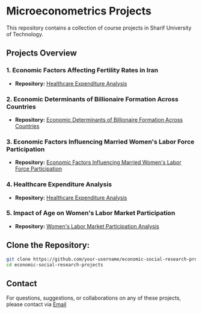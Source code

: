 
# Microeconometrics Projects

This repository contains a collection of course projects in Sharif University of Technology.

## Projects Overview
### 1. **Economic Factors Affecting Fertility Rates in Iran**
   - **Repository:** [Healthcare Expenditure Analysis](./01-PanelData)

### 2. **Economic Determinants of Billionaire Formation Across Countries**
   - **Repository:** [Economic Determinants of Billionaire Formation Across Countries](./02-Nonlinear)

### 3. **Economic Factors Influencing Married Women's Labor Force Participation**
   - **Repository:** [Economic Factors Influencing Married Women's Labor Force Participation](./03-Logit)

### 4. **Healthcare Expenditure Analysis**
   - **Repository:** [Healthcare Expenditure Analysis](./04-Tobit)

### 5. **Impact of Age on Women's Labor Market Participation**
   - **Repository:** [Women's Labor Market Participation Analysis](./05-DiD)

## **Clone the Repository:** 

   ```bash
   git clone https://github.com/your-username/economic-social-research-projects.git
   cd economic-social-research-projects
   ```


## Contact
For questions, suggestions, or collaborations on any of these projects, please contact via [Email](mailto:kiyarashsalehi79@gmail.com)